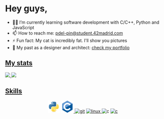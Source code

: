 # Hey guys,

<!--
**paudpr/paudpr** is a ✨ _special_ ✨ repository because its `README.md` (this file) appears on your GitHub profile.

Here are some ideas to get you started:

- 🔭 I’m currently working on ...
- 🌱 I’m currently learning ...
- 👯 I’m looking to collaborate on ...
- 🤔 I’m looking for help with ...
- 💬 Ask me about ...
- 📫 How to reach me: ...
- 😄 Pronouns: ...
- ⚡ Fun fact: ...

-->
- 👩‍💻 I’m currently learning software development with C/C++, Python and JavaScript
- 📫 How to reach me: pdel-pin@student.42madrid.com
- ⚡ Fun fact: My cat is incredibly fat. I'll show you pictures
-  📜 My past as a designer and architect: <a href="https://paudpr.github.io/paudpr.github.io-portfolio/index.html" target="_blank" >check my portfolio

 
  
  ## My stats
<!-- <a href="https://github.com/JaeSeoKim/badge42"><img src="https://badge42.vercel.app/api/v2/cl6z6uc5o00160gmmkqt8wruc/stats?cursusId=21&coalitionId=66" alt="dlerma-c's 42 stats" /></a> -->

<div>
    <img src="https://github-readme-stats.vercel.app/api?username=paudpr&count_private=true&show_icons=true&theme=dark">
    <img src="https://github-readme-stats.vercel.app/api/top-langs/?username=paudpr&layout=compact&exclude_repo=ft_server&langs_count=13&theme=dark"/>
</div>

  
  
  ## Skills
<p align="center">
    <a href="https://www.python.org" target="_blank"><img src="https://raw.githubusercontent.com/devicons/devicon/master/icons/python/python-original.svg" alt="python" width="40" height="40" /></a>
  <a href="https://www.cprogramming.com/" target="_blank"> <img src="https://raw.githubusercontent.com/devicons/devicon/master/icons/c/c-original.svg" alt="c" width="40" height="40"/> </a>
  <!--<a href="https://cplusplus.com/" target="_blank"><img src="https://raw.githubusercontent.com/jmnote/z-icons/master/svg/cpp.svg" alt="cpp" width="40" height="40" /></a> -->
  <a href="https://git-scm.com/" target="_blank"><img src="https://www.vectorlogo.zone/logos/git-scm/git-scm-icon.svg" alt="git" width="40" height="40" /></a>
  <a href="https://www.gnu.org/savannah-checkouts/gnu/bash/manual/bash.html" target="_blank"> <img src="https://bashlogo.com/img/symbol/png/full_colored_light.png" alt="linux" width="40" height="40"/> </a>
   <a target="_blank"> <img src="https://www.freepnglogos.com/uploads/html5-logo-png/html5-logo-html-logo-0.png" alt="c" width="40" height="40"/> </a>
  <a href="https://www.javascript.com" target="_blank"> <img src="https://www.freepnglogos.com/uploads/javascript-png/javascript-vector-logo-yellow-png-transparent-javascript-vector-12.png" alt="c" width="40" height="40"/> </a>
   
  
  </p>
  
  
  
  


